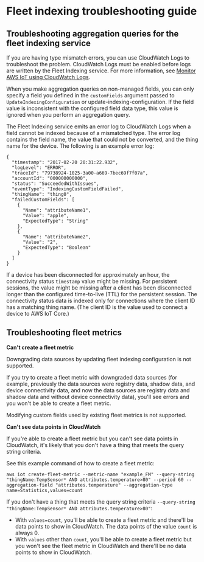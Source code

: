 # Fleet indexing troubleshooting guide<a name="fleet-indexing-troubleshooting"></a>

## Troubleshooting aggregation queries for the fleet indexing service<a name="aggregation-troubleshooting"></a>

If you are having type mismatch errors, you can use CloudWatch Logs to troubleshoot the problem\. CloudWatch Logs must be enabled before logs are written by the Fleet Indexing service\. For more information, see [Monitor AWS IoT using CloudWatch Logs](cloud-watch-logs.md)\.

When you make aggregation queries on non\-managed fields, you can only specify a field you defined in the `customFields` argument passed to `UpdateIndexingConfiguration` or update\-indexing\-configuration\. If the field value is inconsistent with the configured field data type, this value is ignored when you perform an aggregation query\.

The Fleet Indexing service emits an error log to CloudWatch Logs when a field cannot be indexed because of a mismatched type\. The error log contains the field name, the value that could not be converted, and the thing name for the device\. The following is an example error log:

```
{
  "timestamp": "2017-02-20 20:31:22.932",
  "logLevel": "ERROR",
  "traceId": "79738924-1025-3a00-a669-7bec69f7f07a",
  "accountId": "000000000000",
  "status": "SucceededWithIssues",
  "eventType": "IndexingCustomFieldFailed",
  "thingName": "thing0",
  "failedCustomFields": [
    {
      "Name": "attributeName1",
      "Value": "apple",
      "ExpectedType": "String"
    },
    {
      "Name": "attributeName2",
      "Value": "2",
      "ExpectedType": "Boolean"
    }
  ]
}
```

If a device has been disconnected for approximately an hour, the connectivity status `timestamp` value might be missing\. For persistent sessions, the value might be missing after a client has been disconnected longer than the configured time\-to\-live \(TTL\) for the persistent session\. The connectivity status data is indexed only for connections where the client ID has a matching thing name\. \(The client ID is the value used to connect a device to AWS IoT Core\.\)

## Troubleshooting fleet metrics<a name="fleet-metrics-troubleshooting"></a>

**Can't create a fleet metric**

Downgrading data sources by updating fleet indexing configuration is not supported\. 

If you try to create a fleet metric with downgraded data sources \(for example, previously the data sources were registry data, shadow data, and device connectivity data, and now the data sources are registry data and shadow data and without device connectivity data\), you'll see errors and you won't be able to create a fleet metric\.

Modifying custom fields used by existing fleet metrics is not supported\.

**Can't see data points in CloudWatch**

If you're able to create a fleet metric but you can't see data points in CloudWatch, it's likely that you don't have a thing that meets the query string criteria\. 

See this example command of how to create a fleet metric: 

```
aws iot create-fleet-metric --metric-name "example_FM" --query-string "thingName:TempSensor* AND attributes.temperature>80" --period 60 --aggregation-field "attributes.temperature" --aggregation-type name=Statistics,values=count
```

If you don't have a thing that meets the query string criteria `--query-string "thingName:TempSensor* AND attributes.temperature>80"`:
+ With `values=count`, you'll be able to create a fleet metric and there'll be data points to show in CloudWatch\. The data points of the value `count` is always 0\.
+ With `values` other than `count`, you'll be able to create a fleet metric but you won't see the fleet metric in CloudWatch and there'll be no data points to show in CloudWatch\.